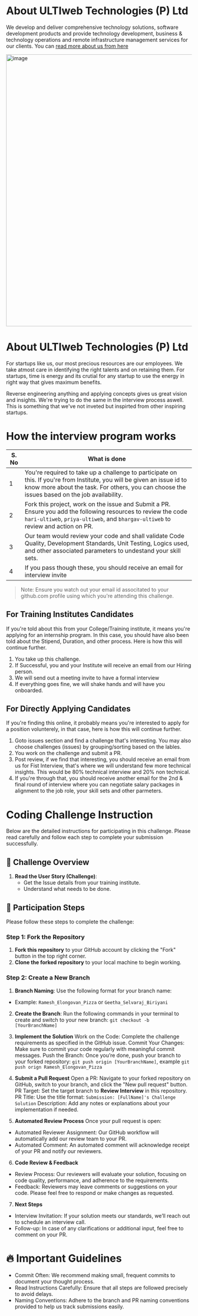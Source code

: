 # About ULTIweb Technologies (P) Ltd

We develop and deliver comprehensive technology solutions, software development products and provide technology development, business & technology operations and remote infrastructure management services for our clients. You can [read more about us from here](https://ultiweb.technology/about/readmore)

<img width="737" alt="image" src="https://github.com/user-attachments/assets/00b01e5d-1d80-460a-9dc0-24f0f0248e1a">


# About ULTIweb Technologies (P) Ltd

For startups like us, our most precious resources are our employees. We take atmost care in identifying the right talents and on retaining them. For startups, time is energy and its crutial for any startup to use the energy in right way that gives maximum benefits.

Reverse engineering anything and applying concepts gives us great vision and insights. We're trying to do the same in the interview process aswell. This is something that we've not inveted but inspirted from other inspiring startups.

# How the interview program works

|S. No|What is done|
|--|--|
|1|You're required to take up a challenge to participate on this. If you're from Institute, you will be given an issue id to know more about the task. For others, you can choose the issues based on the job availability.|
|2|Fork this project, work on the issue and Submit a PR. Ensure you add the following resources to review the code `hari-ultiweb`, `priya-ultiweb`, and `bhargav-ultiweb` to review and action on PR.|
|3|Our team would review your code and shall validate Code Quality, Development Standards, Unit Testing, Logics used, and other associated parameters to undestand your skill sets.|
|4| If you pass though these, you should receive an email for interview invite|

> Note: Ensure you watch out your email id associtated to your github.com profile using which you're attending this challenge.


## For Training Institutes Candidates
If you're told about this from your College/Training institute, it means you're applying for an internship program. In this case, you should have also been told about the Stipend, Duration, and other process. Here is how this will continue further.
1. You take up this challenge.
2. If Successful, you and your Institute will receive an email from our Hiring person.
3. We will send out a meeting invite to have a formal interview
4. If everything goes fine, we will shake hands and will have you onboarded.

## For Directly Applying Candidates
If you're finding this online, it probably means you're interested to apply for a position volunterely, in that case, here is how this will continue further.
1. Goto issues section and find a challenge that's interesting. You may also choose challenges (issues) by grouping/sorting based on the lables.
2. You work on the challenge and submit a PR.
3. Post review, if we find that interesting, you should receive an email from us for Fist Interview, that's where we will understand few more technical insights. This would be 80% technical interview and 20% non technical.
4. If you're through that, you should receive another email for the 2nd & final round of interview where you can negotiate salary packages in alignment to the job role, your skill sets and other parmeters.


# Coding Challenge Instruction
Below are the detailed instructions for participating in this challenge. Please read carefully and follow each step to complete your submission successfully.

## 📖 Challenge Overview

1. **Read the User Story (Challenge)**: 
   - Get the Issue details from your training institute.
   - Understand what needs to be done.

## 🚀 Participation Steps
Please follow these steps to complete the challenge:

### Step 1: Fork the Repository

1. **Fork this repository** to your GitHub account by clicking the "Fork" button in the top right corner.
2. **Clone the forked repository** to your local machine to begin working.

### Step 2: Create a New Branch

1. **Branch Naming**: Use the following format for your branch name:
- Example: `Ramesh_Elongovan_Pizza` or `Geetha_Selvaraj_Biriyani`

2. **Create the Branch**: 
Run the following commands in your terminal to create and switch to your new branch:
`git checkout -b [YourBranchName]`

3. **Implement the Solution**
Work on the Code: Complete the challenge requirements as specified in the GitHub issue.
Commit Your Changes: Make sure to commit your code regularly with meaningful commit messages.
Push the Branch: Once you’re done, push your branch to your forked repository:
`git push origin [YourBranchName]`, example `git push orign Ramesh_Elongovan_Pizza`

4. **Submit a Pull Request**
Open a PR: Navigate to your forked repository on GitHub, switch to your branch, and click the "New pull request" button.
PR Target: Set the target branch to **Review Interview** in this repository.
PR Title: Use the title format: `Submission: [FullName]'s Challenge Solution`
Description: Add any notes or explanations about your implementation if needed.

5. **Automated Review Process**
Once your pull request is open:

- Automated Reviewer Assignment: Our GitHub workflow will automatically add our review team to your PR.
- Automated Comment: An automated comment will acknowledge receipt of your PR and notify our reviewers.

6. **Code Review & Feedback**
- Review Process: Our reviewers will evaluate your solution, focusing on code quality, performance, and adherence to the requirements.
- Feedback: Reviewers may leave comments or suggestions on your code. Please feel free to respond or make changes as requested.

7. **Next Steps**
- Interview Invitation: If your solution meets our standards, we’ll reach out to schedule an interview call.
- Follow-up: In case of any clarifications or additional input, feel free to comment on your PR.

# 🔥 Important Guidelines
- Commit Often: We recommend making small, frequent commits to document your thought process.
- Read Instructions Carefully: Ensure that all steps are followed precisely to avoid delays.
- Naming Conventions: Adhere to the branch and PR naming conventions provided to help us track submissions easily.


